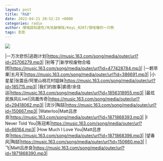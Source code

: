 ```yaml
---
layout: post
title: "R&B"
date: 2022-04-21 20:52:23 +0800
categories: radio
author: 噗嗤就知道吃/吼吼破喉咙/KeyL_0207/很哇噻的一只熊
tags: 彭彭
---
```

![]({{site.baseurl}}/images/cover_20220421.jpg)

|一万次悲伤|逃跑计划|https://music.163.com/song/media/outer/url?id=25706279.mp3|
|别等了|新学校废物合唱团|https://music.163.com/song/media/outer/url?id=477428784.mp3|
|一颗苹果|五月天|https://music.163.com/song/media/outer/url?id=386691.mp3|
|小星星|张震岳/阿里山桃花村姐妹|https://music.163.com/song/media/outer/url?id=185715.mp3|
|我们的故事|裘德/余佳运|https://music.163.com/song/media/outer/url?id=1856318955.mp3|
|最炫民族风(Live)|凤凰传奇|https://music.163.com/song/media/outer/url?id=29418062.mp3|
|流沙|陶喆|https://music.163.com/song/media/outer/url?id=150667.mp3|
|Waterloo|Matt吕彦良|https://music.163.com/song/media/outer/url?id=1871868393.mp3|
|I Never Told You|陈冠希|https://music.163.com/song/media/outer/url?id=66164.mp3|
|How Much I Love You|Matt吕彦良|https://music.163.com/song/media/outer/url?id=1871868396.mp3|
|望春风|陶喆|https://music.163.com/song/media/outer/url?id=150660.mp3|
|飞|Matt吕彦良|https://music.163.com/song/media/outer/url?id=1871868390.mp3|

